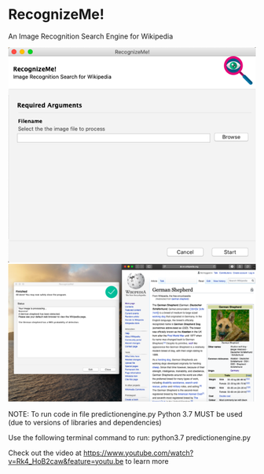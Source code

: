# RecognizeMe!
An Image Recognition Search Engine for Wikipedia

![Opening Image Screen](opening_image.png)
![Resulting Image Screen with German Shepard](final_image.png)

NOTE: To run code in file predictionengine.py Python 3.7 MUST be used (due to versions of libraries and dependencies)

Use the following terminal command to run: python3.7 predictionengine.py

Check out the video at https://www.youtube.com/watch?v=Rk4_HoB2caw&feature=youtu.be to learn more
